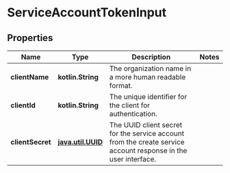
# ServiceAccountTokenInput

## Properties
Name | Type | Description | Notes
------------ | ------------- | ------------- | -------------
**clientName** | **kotlin.String** | The organization name in a more human readable format. | 
**clientId** | **kotlin.String** | The unique identifier for the client for authentication. | 
**clientSecret** | [**java.util.UUID**](java.util.UUID.md) | The UUID client secret for the service account from the create service account response in the user interface. | 



